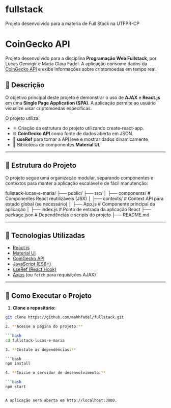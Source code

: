 # fullstack
Projeto desenvolvido para a materia de Full Stack na UTFPR-CP


# CoinGecko API

Projeto desenvolvido para a disciplina **Programação Web Fullstack**, por Lucas Genvigir e Maria Clara Fadel. A aplicação consome dados da [CoinGecko API](https://www.coingecko.com/en/api) e exibe informações sobre criptomoedas em tempo real.

## 📌 Descrição

O objetivo principal deste projeto é demonstrar o uso de **AJAX** e **React.js** em uma **Single Page Application (SPA)**. A aplicação permite ao usuário visualize uisar criptomoedas específicas.

O projeto utiliza:

- ⚛️ Criação da estrutura do projeto utilizando create-react-app.
- 🌐 **CoinGecko API** como fonte de dados aberta em JSON.
- 🧠  **useRef** para tornar a API leve e mostrar dados dinamicamente
- 💅 Biblioteca de componentes **Material UI**.

---

## 📂 Estrutura do Projeto
O projeto segue uma organização modular, separando componentes e contextos para manter a aplicação escalável e de fácil manutenção:


fullstack-lucas-e-maria/
├── public/
├── src/
│ ├── components/ # Componentes React reutilizáveis (JSX)
│ ├── contexts/ # Context API para estado global (se necessário)
│ ├── App.js # Componente principal da aplicação
│ ├── index.js # Ponto de entrada da aplicação React
├── package.json # Dependências e scripts do projeto
├── README.md

---

## 🧪 Tecnologias Utilizadas

- [React.js](https://reactjs.org/)
- [Material UI](https://mui.com/)
- [CoinGecko API](https://www.coingecko.com/en/api)
- [JavaScript (ES6+)](https://developer.mozilla.org/pt-BR/docs/Web/JavaScript)
- [useRef (React Hook)](https://reactjs.org/docs/hooks-reference.html#useref)
- [Axios](https://axios-http.com/) (ou `fetch` para requisições AJAX)

---

## 🔧 Como Executar o Projeto 

1. **Clone o repositório:**

```bash
git clone https://github.com/mahhfadel/fullstack.git

2. **Acesse a página do projeto:**

```bash
cd fullstack-lucas-e-maria

3. **Instale as dependências:**

```bash
npm install

4. **Inicie o servidor de desenvolvimento:**

```bash
npm start


A aplicação será aberta em http://localhost:3000.